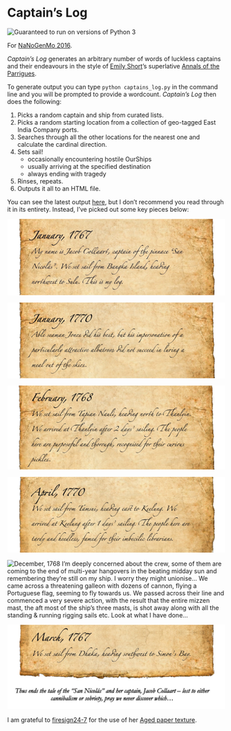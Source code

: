 # Captain’s Log

![Guaranteed to run on versions of Python 3](https://img.shields.io/badge/python-v3.x-blue)

For [NaNoGenMo 2016][1].

_Captain’s Log_ generates an arbitrary number of words of luckless captains and their endeavours in
the style of [Emily Short][2]’s superlative [Annals of the Parrigues][3].

To generate output you can type `python captains_log.py` in the command line and you will be
prompted to provide a wordcount. _Captain’s Log_ then does the following:

1. Picks a random captain and ship from curated lists.
2. Picks a random starting location from a collection of geo-tagged East India Company ports.
3. Searches through all the other locations for the nearest one and calculate the cardinal direction.
4. Sets sail!
    * occasionally encountering hostile OurShips
    * usually arriving at the specified destination
    * always ending with tragedy
5. Rinses, repeats.
6. Outputs it all to an HTML file.

You can see the latest output [here][4], but I don’t recommend you read through it in its entirety.
Instead, I’ve picked out some key pieces below:

![January, 1767 My name is Jacob Collaart, captain of the pinnace “San Nicolás”. We set sail from Bangka Island, heading northwest to Sulu. This is my log.][5]

![January, 1770 Able seaman Jones did his best, but his impersonation of a particularly attractive albatross did not succeed in luring a meal out of the skies.][6]

![February, 1768 We set sail from Tapian Nauli, heading north to Thanlyin. We arrived at Thanlyin after 2 days’ sailing. The people here are purposeful and thorough, recognised for their curious pickles.][7]

![April, 1770 We set sail from Tamsui, heading east to Keelung. We arrived at Keelung after 1 days’ sailing. The people here are tardy and heedless, famed for their imbecilic librarians.][8]

![December, 1768 I’m deeply concerned about the crew, some of them are coming to the end of multi-year hangovers in the beating midday sun and remembering they’re still on my ship. I worry they might unionise… We came across a threatening galleon with dozens of cannon, flying a Portuguese flag, seeming to fly towards us. We passed across their line and commenced a very severe action, with the result that the entire mizzen mast, the aft most of the ship’s three masts, is shot away along with all the standing & running rigging sails etc. Look at what I have done…][9]

![March, 1767 We set sail from Dhaka, heading southwest to Simon’s Bay. Thus ends the tale of the “San Nicolás” and her captain, Jacob Collaart – lost to either cannibalism or sobriety, pray we never discover which…][10]

I am grateful to [firesign24-7][11] for the use of her [Aged paper texture][12].

[1]: https://github.com/NaNoGenMo/2016
[2]: https://emshort.blog/
[3]: https://drive.google.com/file/d/0B97d5C256qbrOHFwSUhsZE4tU0k/view?usp=sharing
[4]: https://eoinnoble.github.io/captains-log/output/captains-log
[5]: https://github.com/eoinnoble/captains-log/blob/main/output/images/cl1.jpg?raw=true
[6]: https://github.com/eoinnoble/captains-log/blob/main/output/images/cl2.jpg?raw=true
[7]: https://github.com/eoinnoble/captains-log/blob/main/output/images/cl3.jpg?raw=true
[8]: https://github.com/eoinnoble/captains-log/blob/main/output/images/cl4.jpg?raw=true
[9]: https://github.com/eoinnoble/captains-log/blob/main/output/images/cl5.jpg?raw=true
[10]: https://github.com/eoinnoble/captains-log/blob/main/output/images/cl6.jpg?raw=true
[11]: http://firesign24-7.deviantart.com/
[12]: http://firesign24-7.deviantart.com/art/Aged-paper-texture-159950888
